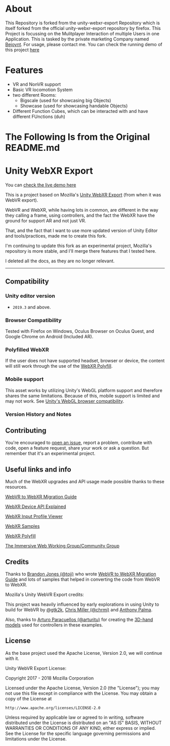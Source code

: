 # About
This Repository is forked from the unity-webxr-export Repository which is itself forked from the official unity-webxr-export repository by firefox.
This Project is focussing on the Mulitplayer Interaction of multiple Users in one Application.
This is tasked by the private marketing Company named [Bejoynt](https://www.bejoynt.de/).
For usage, please contact me.
You can check the running demo of this project [here](https://bereal.sintar.de/)

# Features
- VR and NonVR support
- Basic VR locomotion System
- two different Rooms:
    - Bigscale (used for showcasing big Objects)
    - Showcase (used for showcasing handable Objects)
 - Different Function Cubes, which can be interacted with and have different FUnctions (duh)
 
 # The Following Is from the Original README.md
    
# Unity WebXR Export

You can [check the live demo here](https://de-panther.github.io/unity-webxr-export)

This is a project based on Mozilla's [Unity WebXR Export](https://github.com/MozillaReality/unity-webxr-export) (from when it was WebVR export).

WebVR and WebXR, while having lots in common, are different in the way they calling a frame, using controllers, and the fact the WebXR have the ground for support AR and not just VR.

That, and the fact that I want to use more updated version of Unity Editor and tools/practices, made me to create this fork.

I'm continuing to update this fork as an experimental project, Mozilla's repository is more stable, and I'll merge there features that I tested here.

I deleted all the docs, as they are no longer relevant.

<hr>

## Compatibility

### Unity editor version

* `2019.3` and above.

### Browser Compatibility

Tested with Firefox on Windows, Oculus Browser on Oculus Quest, and Google Chrome on Android (Included AR).

### Polyfilled WebXR

If the user does not have supported headset, browser or device, the content will still work through the use of the [WebXR Polyfill](https://github.com/immersive-web/webxr-polyfill).

### Mobile support

This asset works by utilizing Unity's WebGL platform support and therefore shares the same limitations. Because of this, mobile support is limited and may not work. See [Unity's WebGL browser compatibility](https://docs.unity3d.com/2019.3/Documentation/Manual/webgl-browsercompatibility.html).

### Version History and Notes

## Contributing

You're encouraged to [open an issue](https://github.com/De-Panther/unity-webxr-export/issues/new), report a problem, contribute with code, open a feature request, share your work or ask a question. But remember that it's an experimental project.

## Useful links and info

Much of the WebXR upgrades and API usage made possible thanks to these resources.

[WebVR to WebXR Migration Guide](https://github.com/immersive-web/webxr/blob/master/webvr-migration.md)

[WebXR Device API Explained](https://github.com/immersive-web/webxr/blob/master/explainer.md)

[WebXR Input Profile Viewer](https://immersive-web.github.io/webxr-input-profiles/packages/viewer/dist/index.html)

[WebXR Samples](https://immersive-web.github.io/webxr-samples/)

[WebXR Polyfill](https://github.com/immersive-web/webxr-polyfill)

[The Immersive Web Working Group/Community Group](https://immersive-web.github.io/)

## Credits

Thanks to [Brandon Jones (@toji)](https://github.com/toji) who wrote [WebVR to WebXR Migration Guide](https://github.com/immersive-web/webxr/blob/master/webvr-migration.md) and lots of samples that helped in converting the code from WebVR to WebXR.

Mozilla's Unity WebVR Export credits:

This project was heavily influenced by early explorations in using Unity to build for WebVR by [@gtk2k](https://github.com/gtk2k), [Chris Miller (@chrmi)](https://github.com/chrmi) and [Anthony Palma](https://twitter.com/anthonyrpalma).

Also, thanks to [Arturo Paracuellos (@arturitu)](https://github.com/arturitu) for creating the [3D-hand models](https://github.com/aframevr/assets/tree/gh-pages/controllers/hands) used for controllers in these examples.

## License

As the base project used the Apache License, Version 2.0, we will continue with it.

Unity WebVR Export License:

Copyright 2017 - 2018 Mozilla Corporation

Licensed under the Apache License, Version 2.0 (the "License");
you may not use this file except in compliance with the License.
You may obtain a copy of the License at

    http://www.apache.org/licenses/LICENSE-2.0

Unless required by applicable law or agreed to in writing, software
distributed under the License is distributed on an "AS IS" BASIS,
WITHOUT WARRANTIES OR CONDITIONS OF ANY KIND, either express or implied.
See the License for the specific language governing permissions and
limitations under the License.
